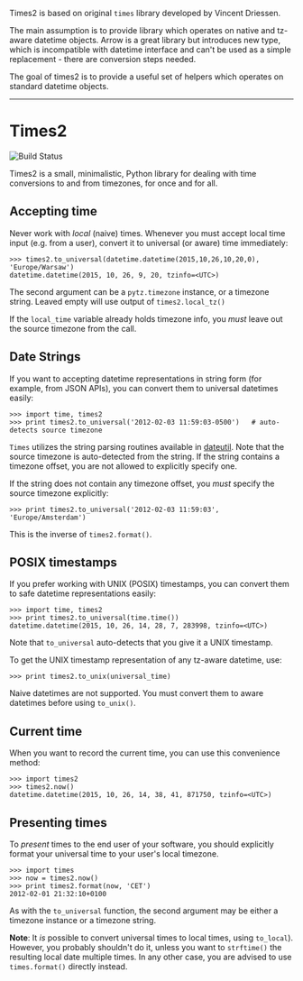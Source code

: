 
Times2 is based on original `times` library developed by
Vincent Driessen.

The main assumption is to provide library which operates on native
and tz-aware datetime objects. Arrow is a great library but introduces
new type, which is incompatible with datetime interface and can't be
used as a simple replacement - there are conversion steps needed.

The goal of times2 is to provide a useful set of helpers which operates on
standard datetime objects.

---

Times2
======


![Build Status](https://github.com/marcinn/times2/actions/workflows/python-package.yml/badge.svg?branch=master)


Times2 is a small, minimalistic, Python library for dealing with time
conversions to and from timezones, for once and for all.


Accepting time
--------------

Never work with _local_ (naive) times.  Whenever you must accept local time input (e.g.
from a user), convert it to universal (or aware) time immediately:

```pycon
>>> times2.to_universal(datetime.datetime(2015,10,26,10,20,0), 'Europe/Warsaw')
datetime.datetime(2015, 10, 26, 9, 20, tzinfo=<UTC>)
```

The second argument can be a `pytz.timezone` instance, or a timezone string.
Leaved empty will use output of `times2.local_tz()`

If the `local_time` variable already holds timezone info, you _must_ leave out
the source timezone from the call.


Date Strings
------------
If you want to accepting datetime representations in string form (for example,
from JSON APIs), you can convert them to universal datetimes easily:

```pycon
>>> import time, times2
>>> print times2.to_universal('2012-02-03 11:59:03-0500')   # auto-detects source timezone
```

`Times` utilizes the string parsing routines available in [dateutil][1].  Note
that the source timezone is auto-detected from the string.  If the string
contains a timezone offset, you are not allowed to explicitly specify one.

If the string does not contain any timezone offset, you _must_ specify the
source timezone explicitly:

```pycon
>>> print times2.to_universal('2012-02-03 11:59:03', 'Europe/Amsterdam')
```

This is the inverse of `times2.format()`.


POSIX timestamps
----------------
If you prefer working with UNIX (POSIX) timestamps, you can convert them to
safe datetime representations easily:

```pycon
>>> import time, times2
>>> print times2.to_universal(time.time())
datetime.datetime(2015, 10, 26, 14, 28, 7, 283998, tzinfo=<UTC>)
```

Note that `to_universal` auto-detects that you give it a UNIX timestamp.

To get the UNIX timestamp representation of any tz-aware datetime, use:

```pycon
>>> print times2.to_unix(universal_time)
```

Naive datetimes are not supported. You must convert them to aware
datetimes before using `to_unix()`.

Current time
------------

When you want to record the current time, you can use this convenience method:

```pycon
>>> import times2
>>> times2.now()
datetime.datetime(2015, 10, 26, 14, 38, 41, 871750, tzinfo=<UTC>)
```

Presenting times
----------------

To _present_ times to the end user of your software, you should explicitly
format your universal time to your user's local timezone.

```pycon
>>> import times
>>> now = times2.now()
>>> print times2.format(now, 'CET')
2012-02-01 21:32:10+0100
```

As with the `to_universal` function, the second argument may be either
a timezone instance or a timezone string.

**Note**: It _is_ possible to convert universal times to local times, using
`to_local`).  However, you probably shouldn't do it, unless you want to
`strftime()` the resulting local date multiple times.  In any other case, you
are advised to use `times.format()` directly instead.

[1]: http://labix.org/python-dateutil#head-c0e81a473b647dfa787dc11e8c69557ec2c3ecd2
